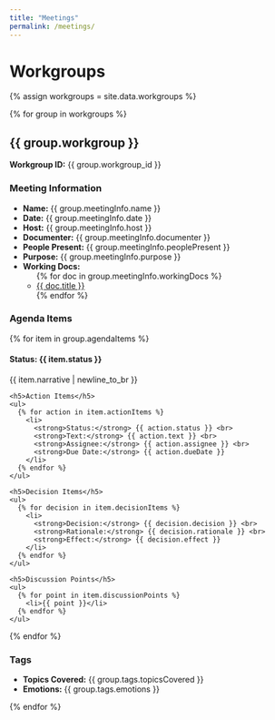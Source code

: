 ```yaml
---
title: "Meetings"
permalink: /meetings/
---
```


<h1>Workgroups</h1>

{% assign workgroups = site.data.workgroups %}

{% for group in workgroups %}
  <h2>{{ group.workgroup }}</h2>
  <p><strong>Workgroup ID:</strong> {{ group.workgroup_id }}</p>
  
  <h3>Meeting Information</h3>
  <ul>
    <li><strong>Name:</strong> {{ group.meetingInfo.name }}</li>
    <li><strong>Date:</strong> {{ group.meetingInfo.date }}</li>
    <li><strong>Host:</strong> {{ group.meetingInfo.host }}</li>
    <li><strong>Documenter:</strong> {{ group.meetingInfo.documenter }}</li>
    <li><strong>People Present:</strong> {{ group.meetingInfo.peoplePresent }}</li>
    <li><strong>Purpose:</strong> {{ group.meetingInfo.purpose }}</li>
    <li><strong>Working Docs:</strong>
      <ul>
        {% for doc in group.meetingInfo.workingDocs %}
          <li><a href="{{ doc.link }}">{{ doc.title }}</a></li>
        {% endfor %}
      </ul>
    </li>
  </ul>

  <h3>Agenda Items</h3>
  {% for item in group.agendaItems %}
    <h4>Status: {{ item.status }}</h4>
    <p>{{ item.narrative | newline_to_br }}</p>

    <h5>Action Items</h5>
    <ul>
      {% for action in item.actionItems %}
        <li>
          <strong>Status:</strong> {{ action.status }} <br>
          <strong>Text:</strong> {{ action.text }} <br>
          <strong>Assignee:</strong> {{ action.assignee }} <br>
          <strong>Due Date:</strong> {{ action.dueDate }}
        </li>
      {% endfor %}
    </ul>

    <h5>Decision Items</h5>
    <ul>
      {% for decision in item.decisionItems %}
        <li>
          <strong>Decision:</strong> {{ decision.decision }} <br>
          <strong>Rationale:</strong> {{ decision.rationale }} <br>
          <strong>Effect:</strong> {{ decision.effect }}
        </li>
      {% endfor %}
    </ul>

    <h5>Discussion Points</h5>
    <ul>
      {% for point in item.discussionPoints %}
        <li>{{ point }}</li>
      {% endfor %}
    </ul>
  {% endfor %}

  <h3>Tags</h3>
  <ul>
    <li><strong>Topics Covered:</strong> {{ group.tags.topicsCovered }}</li>
    <li><strong>Emotions:</strong> {{ group.tags.emotions }}</li>
  </ul>
{% endfor %}
